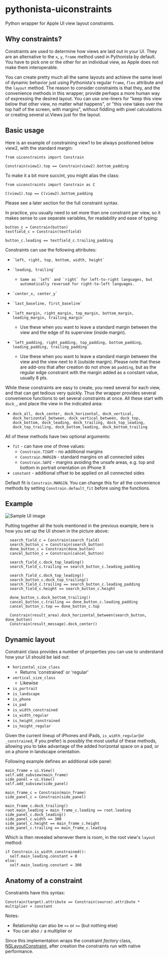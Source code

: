# pythonista-uiconstraints

Python wrapper for Apple UI view layout constraints.

## Why constraints?

Constraints are used to determine how views are laid out in your UI. They are an alternative to the `x`, `y`, `frame` method used in Pythonista by default. You have to pick one or the other for an individual view, as Apple does not make them interoperable.

You can create pretty much all the same layouts and achieve the same level of dynamic behavior just using Pythonista's regular `frame`, `flex` attribute and the `layout` method. The reason to consider constraints is that they, and the convenience methods in this wrapper, provide perhaps a more human way of expressing the desired layout. You can use one-liners for "keep this view below that other view, no matter what happens", or "this view takes over the top half of the screen, with margins", without fiddling with pixel calculations or creating several ui.Views just for the layout.

## Basic usage

Here is an example of constraining view1 to be always positioned below view2, with the standard margin:

    from uiconstraints import Constrain
    
    Constrain(view1).top == Constrain(view2).bottom_padding
    
To make it a bit more succint, you might alias the class:

    from uiconstraints import Constrain as C
    
    C(view1).top == C(view2).bottom_padding
    
Please see a later section for the full constraint syntax.
    
In practice, you usually need to set more than one constraint per view, so it makes sense to use separate variables, for readability and ease of typing:

    button_c = Constrain(button)
    textfield_c = Constrain(textfield)
    
    button_c.leading == textfield_c.trailing_padding
    
Constraints can use the following attributes:

*     `left, right, top, bottom, width, height`
*     `leading, trailing`
	*     Same as `left` and `right` for left-to-right languages, but automatically reversed for right-to-left languages.
*     `center_x, center_y`
*     `last_baseline, first_baseline`
*     `left_margin, right_margin, top_margin, bottom_margin, leading_margin, trailing_margin`
	* Use these when you want to leave a standard margin between the view and the edge of its superview (inside margin).
*     `left_padding, right_padding, top_padding, bottom_padding, leading_padding, trailing_padding`
	* Use these when you want to leave a standard margin between the view and the view next to it (outside margin). Please note that these are add-ons that after creation do not show as `padding`, but as the regular edge constraint with the margin added as a constant value, usually 8 pts.

While these constraints are easy to create, you need several for each view, and that can get tedious very quickly. Thus the wrapper provides several convenience functions to set several constraints at once. All these start with `dock_`, and place the view in the indicated area:

* `dock_all, dock_center, dock_horizontal, dock_vertical, dock_horizontal_between, dock_vertical_between, dock_top, dock_bottom, dock_leading, dock_trailing, dock_top_leading, dock_top_trailing, dock_bottom_leading, dock_bottom_trailing`

All of these methods have two optional arguments:

* `fit` - can have one of three values:
	* `Constrain.TIGHT` - no additional margins
	* `Constrain.MARGIN` - standard margins on all connected sides
	* `Constrain.SAFE` - margins avoiding the unsafe areas, e.g. top and bottom in portrait orientation on iPhone X
* `constant` - additional offset to be applied on all connected sides

Default fit is `Constrain.MARGIN`. You can change this for all the convenience methods by setting `Constrain.default_fit` before using the functions.

## Example

![Sample UI image](https://raw.githubusercontent.com/mikaelho/pythonista-uiconstraints/master/C52941A2-884A-433A-8E6F-F4D006C4FA48.jpeg)

Putting together all the tools mentioned in the previous example, here is how you set up the UI shown in the picture above:

```
  search_field_c = Constrain(search_field)
  search_button_c = Constrain(search_button)
  done_button_c = Constrain(done_button)
  cancel_button_c = Constrain(cancel_button)
  
  search_field_c.dock_top_leading()
  search_field_c.trailing == search_button_c.leading_padding
  
  search_field_c.dock_top_leading()
  search_button_c.dock_top_trailing()
  search_field_c.trailing == search_button_c.leading_padding
  search_field_c.height == search_button_c.height
  
  done_button_c.dock_bottom_trailing()
  cancel_button_c.trailing == done_button_c.leading_padding
  cancel_button_c.top == done_button_c.top
  
  Constrain(result_area).dock_horizontal_between(search_button, done_button)
  Constrain(result_message).dock_center()
```

## Dynamic layout

Constraint class provides a number of properties you can use to understand how your UI should be laid out:

* `horizontal_size_class`
	* Returns 'constrained' or 'regular'
* `vertical_size_class`
	* Likewise
* `is_portrait`
* `is_landscape`
* `is_phone`
* `is_pad`
* `is_width_constrained`
* `is_width_regular`
* `is_height_constrained`
* `is_height_regular`

Given the current lineup of iPhones and iPads, `is_width_regular`(or `_constrained`, if you prefer) is possibly the most useful of these methods, allowing you to take advantage of the added horizontal space on a pad, or on a phone in landscape orientation.

Following example defines an additional side panel:

    main_frame = ui.View()
    self.add_subview(main_frame)
    side_panel = ui.View()
    self.add_subview(side_panel)
    
    main_frame_c = Constrain(main_frame)
    side_panel_c = Constrain(side_panel)
    
    main_frame_c.dock_trailing()
    root.main_leading = main_frame_c.leading == root.leading
    side_panel_c.dock_leading()
    side_panel_c.width == 300
    side_panel_c.height == main_frame_c.height
    side_panel_c.trailing == main_frame_c.leading

Which is then revealed whenever there is room, in the root view's `layout` method:

    if Constrain.is_width_constrained():
      self.main_leading.constant = 0
    else:
      self.main_leading.constant = 300

## Anatomy of a constraint

Constraints have this syntax:

    Constrain(target).attribute == Constrain(source).attribute * multiplier + constant
    
Notes:
* Relationship can also be `<=` or `>=` (but nothing else)
* You can also `/` a multiplier or 

Since this implementation wraps the constraint _factory_ class, [NSLayoutConstraint](https://developer.apple.com/documentation/uikit/nslayoutconstraint), after creation the constraints run with native performance.


